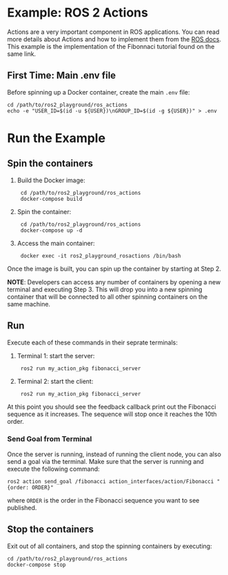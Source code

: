 # Example: ROS 2 Actions

Actions are a very important component in ROS applications. You can read more
details about Actions and how to implement them from
the
[ROS docs](https://docs.ros.org/en/humble/Tutorials/Intermediate/Creating-an-Action.html). This
example is the implementation of the Fibonnaci tutorial found on the same link.

## First Time: Main .env file

Before spinning up a Docker container, create the main `.env` file:

    cd /path/to/ros2_playground/ros_actions
    echo -e "USER_ID=$(id -u ${USER})\nGROUP_ID=$(id -g ${USER})" > .env

# Run the Example

## Spin the containers

1. Build the Docker image:

        cd /path/to/ros2_playground/ros_actions
        docker-compose build

2. Spin the container:

        cd /path/to/ros2_playground/ros_actions
        docker-compose up -d

3. Access the main container:

        docker exec -it ros2_playground_rosactions /bin/bash

Once the image is built, you can spin up the container by starting at Step 2.

**NOTE**: Developers can access any number of containers by opening a new
terminal and executing Step 3. This will drop you into a new spinning container
that will be connected to all other spinning containers on the same machine.

## Run

Execute each of these commands in their seprate terminals:

1. Terminal 1: start the server:

        ros2 run my_action_pkg fibonacci_server

2. Terminal 2: start the client:

        ros2 run my_action_pkg fibonacci_server

At this point you should see the feedback callback print out the Fibonacci
sequence as it increases. The sequence will stop once it reaches the 10th order.

### Send Goal from Terminal

Once the server is running, instead of running the client node, you can also
send a goal via the terminal. Make sure that the server is running and execute
the following command:

    ros2 action send_goal /fibonacci action_interfaces/action/Fibonacci "{order: ORDER}"

where `ORDER` is the order in the Fibonacci sequence you want to see published.

## Stop the containers

Exit out of all containers, and stop the spinning containers by executing:

    cd /path/to/ros2_playground/ros_actions
    docker-compose stop
